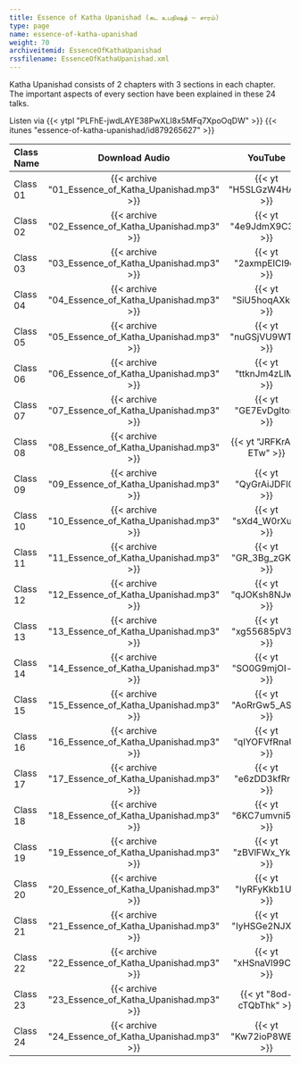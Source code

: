 ```yaml
---
title: Essence of Katha Upanishad (கட உபநிஷத் – சாரம்)
type: page
name: essence-of-katha-upanishad
weight: 70
archiveitemid: EssenceOfKathaUpanishad
rssfilename: EssenceOfKathaUpanishad.xml
---
```


Katha Upanishad consists of 2 chapters with 3 sections in each chapter. The important aspects of every section have been explained in these 24 talks.

Listen via {{< ytpl "PLFhE-jwdLAYE38PwXLI8x5MFq7XpoOqDW" >}} {{< itunes "essence-of-katha-upanishad/id879265627" >}}

Class Name | Download Audio | YouTube
:---|:---:|:---:
Class 01 | {{< archive "01_Essence_of_Katha_Upanishad.mp3" >}} | {{< yt "H5SLGzW4HA4" >}}
Class 02 | {{< archive "02_Essence_of_Katha_Upanishad.mp3" >}} | {{< yt "4e9JdmX9C3o" >}}
Class 03 | {{< archive "03_Essence_of_Katha_Upanishad.mp3" >}} | {{< yt "2axmpEICl9o" >}}
Class 04 | {{< archive "04_Essence_of_Katha_Upanishad.mp3" >}} | {{< yt "SiU5hoqAXkQ" >}}
Class 05 | {{< archive "05_Essence_of_Katha_Upanishad.mp3" >}} | {{< yt "nuGSjVU9WTU" >}}
Class 06 | {{< archive "06_Essence_of_Katha_Upanishad.mp3" >}} | {{< yt "ttknJm4zLlM" >}}
Class 07 | {{< archive "07_Essence_of_Katha_Upanishad.mp3" >}} | {{< yt "GE7EvDgItos" >}}
Class 08 | {{< archive "08_Essence_of_Katha_Upanishad.mp3" >}} | {{< yt "JRFKrA8-ETw" >}}
Class 09 | {{< archive "09_Essence_of_Katha_Upanishad.mp3" >}} | {{< yt "QyGrAiJDFl0" >}}
Class 10 | {{< archive "10_Essence_of_Katha_Upanishad.mp3" >}} | {{< yt "sXd4_W0rXuk" >}}
Class 11 | {{< archive "11_Essence_of_Katha_Upanishad.mp3" >}} | {{< yt "GR_3Bg_zGKQ" >}}
Class 12 | {{< archive "12_Essence_of_Katha_Upanishad.mp3" >}} | {{< yt "qJOKsh8NJwc" >}}
Class 13 | {{< archive "13_Essence_of_Katha_Upanishad.mp3" >}} | {{< yt "xg55685pV3g" >}}
Class 14 | {{< archive "14_Essence_of_Katha_Upanishad.mp3" >}} | {{< yt "SO0G9mjOI-c" >}}
Class 15 | {{< archive "15_Essence_of_Katha_Upanishad.mp3" >}} | {{< yt "AoRrGw5_AS4" >}}
Class 16 | {{< archive "16_Essence_of_Katha_Upanishad.mp3" >}} | {{< yt "qIYOFVfRnaU" >}}
Class 17 | {{< archive "17_Essence_of_Katha_Upanishad.mp3" >}} | {{< yt "e6zDD3kfRrs" >}}
Class 18 | {{< archive "18_Essence_of_Katha_Upanishad.mp3" >}} | {{< yt "6KC7umvni5Y" >}}
Class 19 | {{< archive "19_Essence_of_Katha_Upanishad.mp3" >}} | {{< yt "zBVlFWx_Yk8" >}}
Class 20 | {{< archive "20_Essence_of_Katha_Upanishad.mp3" >}} | {{< yt "IyRFyKkb1UI" >}}
Class 21 | {{< archive "21_Essence_of_Katha_Upanishad.mp3" >}} | {{< yt "IyHSGe2NJXY" >}}
Class 22 | {{< archive "22_Essence_of_Katha_Upanishad.mp3" >}} | {{< yt "xHSnaVl99Ck" >}}
Class 23 | {{< archive "23_Essence_of_Katha_Upanishad.mp3" >}} | {{< yt "8od-cTQbThk" >}}
Class 24 | {{< archive "24_Essence_of_Katha_Upanishad.mp3" >}} | {{< yt "Kw72ioP8WBg" >}}